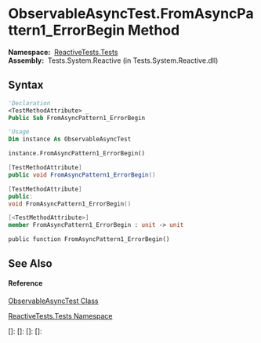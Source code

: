 # ObservableAsyncTest.FromAsyncPattern1\_ErrorBegin Method

**Namespace:**  [ReactiveTests.Tests](ReactiveTests.Tests\ReactiveTests.Tests.md)  
**Assembly:**  Tests.System.Reactive (in Tests.System.Reactive.dll)

## Syntax

```vb
'Declaration
<TestMethodAttribute> _
Public Sub FromAsyncPattern1_ErrorBegin
```

```vb
'Usage
Dim instance As ObservableAsyncTest

instance.FromAsyncPattern1_ErrorBegin()
```

```csharp
[TestMethodAttribute]
public void FromAsyncPattern1_ErrorBegin()
```

```c++
[TestMethodAttribute]
public:
void FromAsyncPattern1_ErrorBegin()
```

```fsharp
[<TestMethodAttribute>]
member FromAsyncPattern1_ErrorBegin : unit -> unit 
```

```jscript
public function FromAsyncPattern1_ErrorBegin()
```

## See Also

#### Reference

[ObservableAsyncTest Class](ObservableAsyncTest\ObservableAsyncTest.md)

[ReactiveTests.Tests Namespace](ReactiveTests.Tests\ReactiveTests.Tests.md)

[]: 
[]: 
[]: 
[]: 